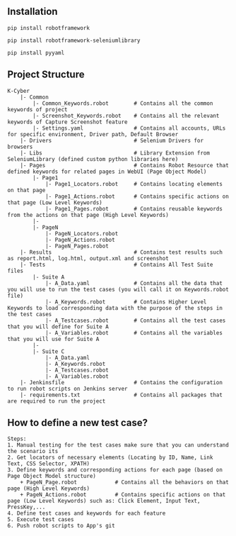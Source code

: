 ## Installation
`pip install robotframework`

`pip install robotframework-seleniumlibrary`

`pip install pyyaml`

## Project Structure

    K-Cyber
        |- Common
            |- Common_Keywords.robot        # Contains all the common keywords of project
            |- Screenshot_Keywords.robot    # Contains all the relevant keywords of Capture Screenshot feature
            |- Settings.yaml                # Contains all accounts, URLs for specific environment, Driver path, Default Browser
        |- Drivers                          # Selenium Drivers for browsers
        |- Libs                             # Library Extension from SeleniumLibrary (defined custom python libraries here)
        |- Pages                            # Contains Robot Resource that defined keywords for related pages in WebUI (Page Object Model)
            |- Page1
                |- Page1_Locators.robot     # Contains locating elements on that page
                |- Page1_Actions.robot      # Contains specific actions on that page (Low Level Keywords)
                |- Page1_Pages.robot        # Contains reusable keywords from the actions on that page (High Level Keywords)
            |-
            |- PageN
                |- PageN_Locators.robot
                |- PageN_Actions.robot
                |- PageN_Pages.robot
        |- Results                          # Contains test results such as report.html, log.html, output.xml and screenshot
        |- Tests                            # Contains All Test Suite files 
            |- Suite A
                |- A_Data.yaml              # Contains all the data that you will use to run the test cases (you will call it on Keywords.robot file)
                |- A_Keywords.robot         # Contains Higher Level Keywords to load corresponding data with the purpose of the steps in the test cases
                |- A_Testcases.robot        # Contains all the test cases that you will define for Suite A
                |- A_Variables.robot        # Contains all the variables that you will use for Suite A
            |-
            |- Suite C
                |- A_Data.yaml
                |- A_Keywords.robot
                |- A_Testcases.robot
                |- A_Variables.robot
        |- Jenkinsfile                      # Contains the configuration to run robot scripts on Jenkins server
        |- requirements.txt                 # Contains all packages that are required to run the project

## How to define a new test case?

	Steps:
	1. Manual testing for the test cases make sure that you can understand the scenario its
	2. Get locators of necessary elements (Locating by ID, Name, Link Text, CSS Selector, XPATH)
	3. Define keywords and corresponding actions for each page (based on Page Object Model structure)
	    + PageN_Page.robot            # Contains all the behaviors on that page (High Level Keywords)
	    + PageN_Actions.robot         # Contains specific actions on that page (Low Level Keywords) such as: Click Element, Input Text, PressKey,...
	4. Define test cases and keywords for each feature
	5. Execute test cases
	6. Push robot scripts to App's git
